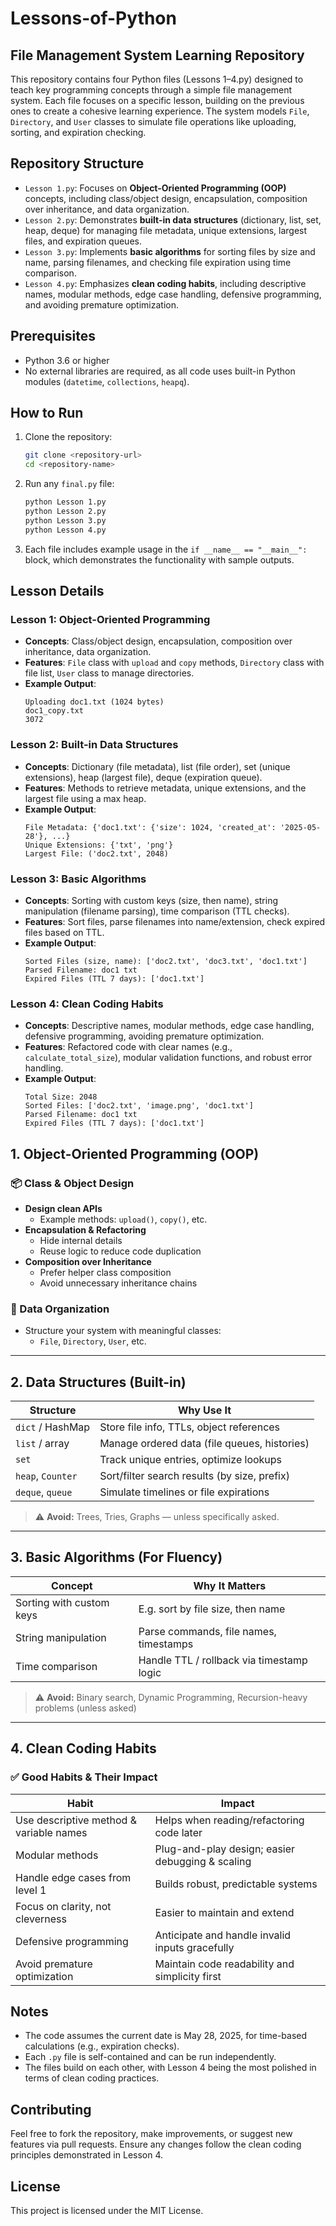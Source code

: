 # Lessons-of-Python

## File Management System Learning Repository

This repository contains four Python files (Lessons 1–4.py) designed to teach key programming concepts through a simple file management system. Each file focuses on a specific lesson, building on the previous ones to create a cohesive learning experience. The system models `File`, `Directory`, and `User` classes to simulate file operations like uploading, sorting, and expiration checking.

## Repository Structure

- `Lesson 1.py`: Focuses on **Object-Oriented Programming (OOP)** concepts, including class/object design, encapsulation, composition over inheritance, and data organization.
- `Lesson 2.py`: Demonstrates **built-in data structures** (dictionary, list, set, heap, deque) for managing file metadata, unique extensions, largest files, and expiration queues.
- `Lesson 3.py`: Implements **basic algorithms** for sorting files by size and name, parsing filenames, and checking file expiration using time comparison.
- `Lesson 4.py`: Emphasizes **clean coding habits**, including descriptive names, modular methods, edge case handling, defensive programming, and avoiding premature optimization.

## Prerequisites

- Python 3.6 or higher
- No external libraries are required, as all code uses built-in Python modules (`datetime`, `collections`, `heapq`).

## How to Run

1. Clone the repository:
   ```bash
   git clone <repository-url>
   cd <repository-name>
   ```

2. Run any `final.py` file:
   ```bash
   python Lesson 1.py
   python Lesson 2.py
   python Lesson 3.py
   python Lesson 4.py
   ```

3. Each file includes example usage in the `if __name__ == "__main__":` block, which demonstrates the functionality with sample outputs.

## Lesson Details

### Lesson 1: Object-Oriented Programming
- **Concepts**: Class/object design, encapsulation, composition over inheritance, data organization.
- **Features**: `File` class with `upload` and `copy` methods, `Directory` class with file list, `User` class to manage directories.
- **Example Output**:
  ```
  Uploading doc1.txt (1024 bytes)
  doc1_copy.txt
  3072
  ```

### Lesson 2: Built-in Data Structures
- **Concepts**: Dictionary (file metadata), list (file order), set (unique extensions), heap (largest file), deque (expiration queue).
- **Features**: Methods to retrieve metadata, unique extensions, and the largest file using a max heap.
- **Example Output**:
  ```
  File Metadata: {'doc1.txt': {'size': 1024, 'created_at': '2025-05-28'}, ...}
  Unique Extensions: {'txt', 'png'}
  Largest File: ('doc2.txt', 2048)
  ```

### Lesson 3: Basic Algorithms
- **Concepts**: Sorting with custom keys (size, then name), string manipulation (filename parsing), time comparison (TTL checks).
- **Features**: Sort files, parse filenames into name/extension, check expired files based on TTL.
- **Example Output**:
  ```
  Sorted Files (size, name): ['doc2.txt', 'doc3.txt', 'doc1.txt']
  Parsed Filename: doc1 txt
  Expired Files (TTL 7 days): ['doc1.txt']
  ```

### Lesson 4: Clean Coding Habits
- **Concepts**: Descriptive names, modular methods, edge case handling, defensive programming, avoiding premature optimization.
- **Features**: Refactored code with clear names (e.g., `calculate_total_size`), modular validation functions, and robust error handling.
- **Example Output**:
  ```
  Total Size: 2048
  Sorted Files: ['doc2.txt', 'image.png', 'doc1.txt']
  Parsed Filename: doc1 txt
  Expired Files (TTL 7 days): ['doc1.txt']
  ```

## 1. Object-Oriented Programming (OOP)

### 📦 Class & Object Design
- **Design clean APIs**
  - Example methods: `upload()`, `copy()`, etc.
- **Encapsulation & Refactoring**
  - Hide internal details
  - Reuse logic to reduce code duplication
- **Composition over Inheritance**
  - Prefer helper class composition
  - Avoid unnecessary inheritance chains

### 🧱 Data Organization
- Structure your system with meaningful classes:
  - `File`, `Directory`, `User`, etc.

---

## 2. Data Structures (Built-in)

| Structure        | Why Use It                                     |
|------------------|------------------------------------------------|
| `dict` / HashMap | Store file info, TTLs, object references       |
| `list` / array   | Manage ordered data (file queues, histories)   |
| `set`            | Track unique entries, optimize lookups         |
| `heap`, `Counter`| Sort/filter search results (by size, prefix)   |
| `deque`, `queue` | Simulate timelines or file expirations         |

> ⚠️ **Avoid:** Trees, Tries, Graphs — unless specifically asked.

---

## 3. Basic Algorithms (For Fluency)

| Concept               | Why It Matters                                  |
|------------------------|--------------------------------------------------|
| Sorting with custom keys | E.g. sort by file size, then name              |
| String manipulation     | Parse commands, file names, timestamps         |
| Time comparison         | Handle TTL / rollback via timestamp logic      |

> ⚠️ **Avoid:** Binary search, Dynamic Programming, Recursion-heavy problems (unless asked)

---

## 4. Clean Coding Habits

### ✅ Good Habits & Their Impact

| Habit                                  | Impact                                               |
|----------------------------------------|------------------------------------------------------|
| Use descriptive method & variable names| Helps when reading/refactoring code later           |
| Modular methods                        | Plug-and-play design; easier debugging & scaling    |
| Handle edge cases from level 1         | Builds robust, predictable systems                  |
| Focus on clarity, not cleverness       | Easier to maintain and extend                       |
| Defensive programming                  | Anticipate and handle invalid inputs gracefully     |
| Avoid premature optimization           | Maintain code readability and simplicity first      |

## Notes
- The code assumes the current date is May 28, 2025, for time-based calculations (e.g., expiration checks).
- Each `.py` file is self-contained and can be run independently.
- The files build on each other, with Lesson 4 being the most polished in terms of clean coding practices.

## Contributing
Feel free to fork the repository, make improvements, or suggest new features via pull requests. Ensure any changes follow the clean coding principles demonstrated in Lesson 4.

## License
This project is licensed under the MIT License.
